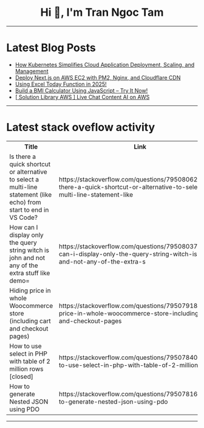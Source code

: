 <h1 align="center">Hi 👋, I'm Tran Ngoc Tam</h1>

---

# Latest Blog Posts 
<!-- BLOG-POST-LIST:START -->
- [How Kubernetes Simplifies Cloud Application Deployment, Scaling, and Management](https://dev.to/adityabhuyan/how-kubernetes-simplifies-cloud-application-deployment-scaling-and-management-588o)
- [Deploy Next.js on AWS EC2 with PM2, Nginx, and Cloudflare CDN](https://dev.to/duythenight/deploy-nextjs-on-aws-ec2-with-pm2-nginx-and-cloudflare-cdn-b42)
- [Using Excel Today Function in 2025!](https://dev.to/excel24x7/using-excel-today-function-in-2025-2de)
- [Build a BMI Calculator Using JavaScript – Try It Now!](https://dev.to/babynamenestlings_efe5ba9/build-a-bmi-calculator-using-javascript-try-it-now-4hk7)
- [[ Solution Library AWS ] Live Chat Content AI on AWS](https://dev.to/aws-builders/-solution-library-aws-live-chat-content-ai-on-aws-5gih)
<!-- BLOG-POST-LIST:END -->

---

# Latest stack oveflow activity
<table>
  <tr><th>Title</th><th>Link</th></tr>
  <!-- STACKOVERFLOW:START --><tr><td>Is there a quick shortcut or alternative to select a multi-line statement &lpar;like echo&rpar; from start to end in VS Code?</td><td>https://stackoverflow.com/questions/79508062/is-there-a-quick-shortcut-or-alternative-to-select-a-multi-line-statement-like</td></tr><tr><td>How can I display only the query string witch is john and not any of the extra stuff like demo=</td><td>https://stackoverflow.com/questions/79508037/how-can-i-display-only-the-query-string-witch-is-john-and-not-any-of-the-extra-s</td></tr><tr><td>Hiding price in whole Woocommerce store &lpar;including cart and checkout pages&rpar;</td><td>https://stackoverflow.com/questions/79507918/hiding-price-in-whole-woocommerce-store-including-cart-and-checkout-pages</td></tr><tr><td>How to use select in PHP with table of 2 million rows [closed]</td><td>https://stackoverflow.com/questions/79507840/how-to-use-select-in-php-with-table-of-2-million-rows</td></tr><tr><td>How to generate Nested JSON using PDO</td><td>https://stackoverflow.com/questions/79507816/how-to-generate-nested-json-using-pdo</td></tr><!-- STACKOVERFLOW:END -->
</table>

---


